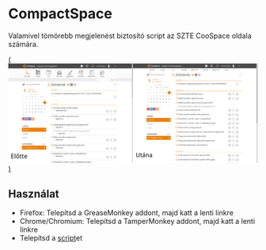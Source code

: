 CompactSpace
============

Valamivel tömörebb megjelenést biztosító script az SZTE CooSpace oldala számára.

[(![Demo kép](compactspace_demo.png))](https://raw.githubusercontent.com/mmatyas/userscripts/master/CompactSpace/compactspace_demo.png)

Használat
---------

* Firefox: Telepítsd a GreaseMonkey addont, majd katt a lenti linkre
* Chrome/Chromium: Telepítsd a TamperMonkey addont, majd katt a lenti linkre
* Telepítsd a [script](https://raw.githubusercontent.com/mmatyas/userscripts/master/CompactSpace/CompactSpace.user.js)et

